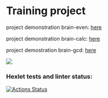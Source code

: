 # Training project
project demonstration brain-even: [here](https://asciinema.org/a/rZiHS72ZGewT6UtL03NsQWmWz)

project demonstration brain-calc: [here](https://asciinema.org/a/YkTzLo95nPuunW6c5fgvEcR9j)

project demostration brain-gcd: [here](https://asciinema.org/a/vqarDcBz7ChdhzylEBNAcyyXS)

<a href="https://codeclimate.com/github/prostojchelovek/python-project-49/maintainability"><img src="https://api.codeclimate.com/v1/badges/13f1b63f439da59c5253/maintainability" /></a>
### Hexlet tests and linter status:
[![Actions Status](https://github.com/prostojchelovek/python-project-49/actions/workflows/hexlet-check.yml/badge.svg)](https://github.com/prostojchelovek/python-project-49/actions)
